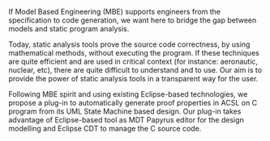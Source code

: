 If Model Based Engineering (MBE) supports engineers from the specification to code generation, we want here to bridge the gap between models and static program analysis.

Today, static analysis tools prove the source code correctness, by using mathematical methods, without executing the program. If these techniques are quite efficient and are used in critical context (for instance: aeronautic, nuclear, etc), there are quite difficult to understand and to use. Our aim is to provide the power of static analysis tools in a transparent way for the user.

Following MBE spirit and using existing Eclipse-based technologies, we propose a plug-in to automatically generate proof properties in ACSL on C program from its UML State Machine based design. Our plug-in takes advantage of Eclipse-based tool as MDT Papyrus editor for the design modelling and Eclipse CDT to manage the C source code.